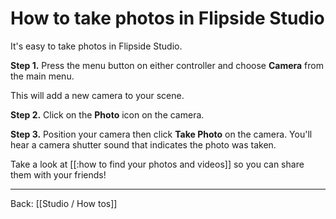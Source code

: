 # How to take photos in Flipside Studio

It's easy to take photos in Flipside Studio.

**Step 1.** Press the menu button on either controller and choose **Camera** from the main menu.

This will add a new camera to your scene.

**Step 2.** Click on the **Photo** icon on the camera.

**Step 3.** Position your camera then click **Take Photo** on the camera. You'll hear a camera shutter sound that indicates the photo was taken.

Take a look at [[:how to find your photos and videos]] so you can share them with your friends!

---

Back: [[Studio / How tos]]
